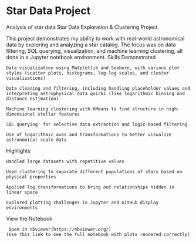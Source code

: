 # Star Data Project
Analysis of star data
Star Data Exploration & Clustering Project

This project demonstrates my ability to work with real-world astronomical data by exploring and analyzing a star catalog. The focus was on data filtering, SQL querying, visualization, and machine learning clustering, all done in a Jupyter notebook environment.
 Skills Demonstrated

    Data visualization using Matplotlib and Seaborn, with various plot styles (scatter plots, histograms, log-log scales, and cluster visualizations)

    Data cleaning and filtering, including handling placeholder values and interpreting astrophysical data quirks (like logarithmic binning and distance estimation)

    Machine learning clustering with KMeans to find structure in high-dimensional stellar features

    SQL querying  for selective data extraction and logic-based filtering

    Use of logarithmic axes and transformations to better visualize astronomical scale data

Highlights

    Handled large datasets with repetitive values

    Used clustering to separate different populations of stars based on physical properties

    Applied log transformations to bring out relationships hidden in linear space

    Explored plotting challenges in Jupyter and GitHub display environments

 View the Notebook

     Open in nbviewer(https://nbviewer.org/)
    (Use this link to see the full notebook with plots rendered correctly)